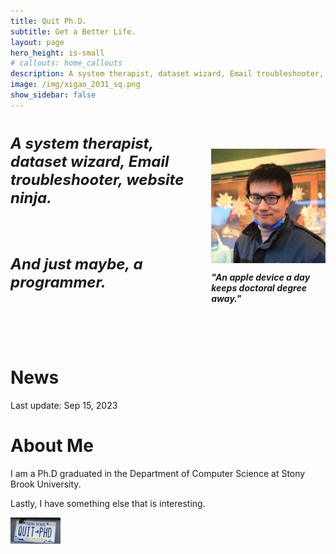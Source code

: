 ```yaml
---
title: Quit Ph.D.
subtitle: Get a Better Life.
layout: page
hero_height: is-small
# callouts: home_callouts
description: A system therapist, dataset wizard, Email troubleshooter, website ninja. probably a programmer. An apple device a day keeps doctoral degree away.
image: /img/xigao_2031_sq.png
show_sidebar: false
---
```


<style>
  .text-wrapper {
    max-width: 600px;
    font-size: 24px;
    font-style: italic;
    font-weight: bold;
  }
  .profile-img-container {
    display: flex;
    flex-direction: column;
    justify-content: center;
    align-items: center;
  }
  .image-quote {
    font-style: italic;
    font-weight: bold;
  }
</style>

<div class="columns">
  <div class="column is-6">
    <div class="text-wrapper">
      <p>A system therapist, dataset wizard, Email troubleshooter, website ninja.</p>
      <br>
      <p>And just maybe, a programmer. </p>
    <br>
    <br>
    </div>
  </div>
  <div class="profile-img-container">
    <img src="img/xigao_2031_sq.png" alt="Profile Image" width="300px">
    <p class="image-quote">"An apple device a day keeps doctoral degree away."</p>
  </div>
</div>

# News
Last update: Sep 15, 2023

# About Me

I am a Ph.D graduated in the Department of Computer Science at Stony Brook University.

<p>Lastly, I have something else that is interesting.</p>
<a href="https://xigaoli.com"><img src="img/quit_cr.jpg" alt="Quit PhD" width="80px"></a>

[NA]: #

